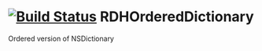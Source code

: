 [![Build Status](https://travis-ci.org/rhodgkins/RDHOrderedDictionary.png?branch=master)](https://travis-ci.org/rhodgkins/RDHOrderedDictionary)
RDHOrderedDictionary
====================

Ordered version of NSDictionary
